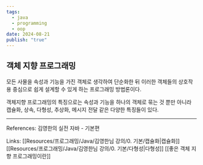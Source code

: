 ```yaml
---
tags:
  - java
  - programming
  - oop
date: 2024-08-21
publish: "true"
---
```

## 객체 지향 프로그래밍
모든 사물을 속성과 기능을 가진 객체로 생각하여 단순화한 뒤 이러한 객체들의 상호작용 중심으로 쉽게 설계할 수 있게 하는 프로그래밍 방법론이다.

객체지향 프로그래밍의 특징으로는 속성과 기능을 하나의 객체로 묶는 것 뿐만 아니라
캡슐화, 상속, 다형성, 추상화, 메시지 전달 같은 다양한 특징들이 있다.

---
References: 김영한의 실전 자바 - 기본편

Links: [[Resources/프로그래밍/Java/김영한님 강의/0. 기본/캡슐화|캡슐화]] [[Resources/프로그래밍/Java/김영한님 강의/0. 기본/다형성|다형성]] [[좋은 객체 지향 프로그래밍이란]]